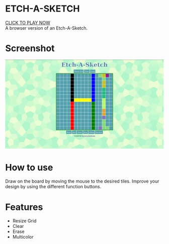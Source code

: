 # ETCH-A-SKETCH
[CLICK TO PLAY NOW](https://parish09.github.io/ETCH-A-SKETCH/)  
A browser version of an Etch-A-Sketch.

# Screenshot
![](etch.png)

# How to use
Draw on the board by moving the mouse to the desired tiles. Improve your design by using the different function buttons.

# Features
- Resize Grid
- Clear
- Erase
- Multicolor

